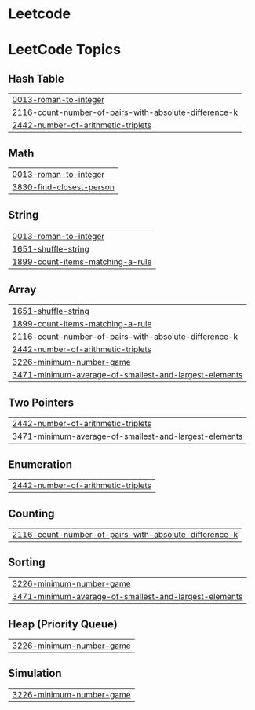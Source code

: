 # Leetcode
<!---LeetCode Topics Start-->
# LeetCode Topics
## Hash Table
|  |
| ------- |
| [0013-roman-to-integer](https://github.com/dhanushkadiyapu/Leetcode/tree/master/0013-roman-to-integer) |
| [2116-count-number-of-pairs-with-absolute-difference-k](https://github.com/dhanushkadiyapu/Leetcode/tree/master/2116-count-number-of-pairs-with-absolute-difference-k) |
| [2442-number-of-arithmetic-triplets](https://github.com/dhanushkadiyapu/Leetcode/tree/master/2442-number-of-arithmetic-triplets) |
## Math
|  |
| ------- |
| [0013-roman-to-integer](https://github.com/dhanushkadiyapu/Leetcode/tree/master/0013-roman-to-integer) |
| [3830-find-closest-person](https://github.com/dhanushkadiyapu/Leetcode/tree/master/3830-find-closest-person) |
## String
|  |
| ------- |
| [0013-roman-to-integer](https://github.com/dhanushkadiyapu/Leetcode/tree/master/0013-roman-to-integer) |
| [1651-shuffle-string](https://github.com/dhanushkadiyapu/Leetcode/tree/master/1651-shuffle-string) |
| [1899-count-items-matching-a-rule](https://github.com/dhanushkadiyapu/Leetcode/tree/master/1899-count-items-matching-a-rule) |
## Array
|  |
| ------- |
| [1651-shuffle-string](https://github.com/dhanushkadiyapu/Leetcode/tree/master/1651-shuffle-string) |
| [1899-count-items-matching-a-rule](https://github.com/dhanushkadiyapu/Leetcode/tree/master/1899-count-items-matching-a-rule) |
| [2116-count-number-of-pairs-with-absolute-difference-k](https://github.com/dhanushkadiyapu/Leetcode/tree/master/2116-count-number-of-pairs-with-absolute-difference-k) |
| [2442-number-of-arithmetic-triplets](https://github.com/dhanushkadiyapu/Leetcode/tree/master/2442-number-of-arithmetic-triplets) |
| [3226-minimum-number-game](https://github.com/dhanushkadiyapu/Leetcode/tree/master/3226-minimum-number-game) |
| [3471-minimum-average-of-smallest-and-largest-elements](https://github.com/dhanushkadiyapu/Leetcode/tree/master/3471-minimum-average-of-smallest-and-largest-elements) |
## Two Pointers
|  |
| ------- |
| [2442-number-of-arithmetic-triplets](https://github.com/dhanushkadiyapu/Leetcode/tree/master/2442-number-of-arithmetic-triplets) |
| [3471-minimum-average-of-smallest-and-largest-elements](https://github.com/dhanushkadiyapu/Leetcode/tree/master/3471-minimum-average-of-smallest-and-largest-elements) |
## Enumeration
|  |
| ------- |
| [2442-number-of-arithmetic-triplets](https://github.com/dhanushkadiyapu/Leetcode/tree/master/2442-number-of-arithmetic-triplets) |
## Counting
|  |
| ------- |
| [2116-count-number-of-pairs-with-absolute-difference-k](https://github.com/dhanushkadiyapu/Leetcode/tree/master/2116-count-number-of-pairs-with-absolute-difference-k) |
## Sorting
|  |
| ------- |
| [3226-minimum-number-game](https://github.com/dhanushkadiyapu/Leetcode/tree/master/3226-minimum-number-game) |
| [3471-minimum-average-of-smallest-and-largest-elements](https://github.com/dhanushkadiyapu/Leetcode/tree/master/3471-minimum-average-of-smallest-and-largest-elements) |
## Heap (Priority Queue)
|  |
| ------- |
| [3226-minimum-number-game](https://github.com/dhanushkadiyapu/Leetcode/tree/master/3226-minimum-number-game) |
## Simulation
|  |
| ------- |
| [3226-minimum-number-game](https://github.com/dhanushkadiyapu/Leetcode/tree/master/3226-minimum-number-game) |
<!---LeetCode Topics End-->